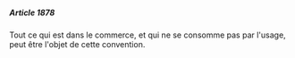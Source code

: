 ##### Article 1878

Tout ce qui est dans le commerce, et qui ne se consomme pas par l'usage, peut être l'objet de cette convention.

